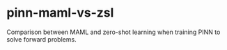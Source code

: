 # pinn-maml-vs-zsl
 Comparison between MAML and zero-shot learning when training PINN to solve forward problems.
